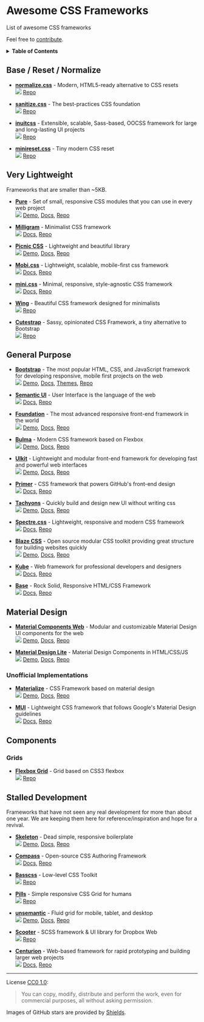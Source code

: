 # Awesome CSS Frameworks

List of awesome CSS frameworks

Feel free to [contribute](https://github.com/troxler/awesome-css-frameworks/blob/master/.github/CONTRIBUTING.md).

<details>
  <summary><strong>Table of Contents</strong></summary>

* [Base / Reset / Normalize](#base--reset--normalize)
* [Very Lightweight](#very-lightweight)
* [General Purpose](#general-purpose)
* [Material Design](#material-design)
* [Components](#components)
* [Stalled Development](#stalled-development)

</details>


## Base / Reset / Normalize

- [**normalize.css**](http://necolas.github.io/normalize.css/) - Modern, HTML5-ready alternative to CSS resets  
  ![](https://img.shields.io/github/stars/necolas/normalize.css.svg?style=social&label=Star)
  [Repo](https://github.com/necolas/normalize.css/)

- [**sanitize.css**](https://jonathantneal.github.io/sanitize.css/) - The best-practices CSS foundation  
  ![](https://img.shields.io/github/stars/jonathantneal/sanitize.css.svg?style=social&label=Star)
  [Repo](https://github.com/jonathantneal/sanitize.css)

- [**inuitcss**](https://github.com/inuitcss/inuitcss) - Extensible, scalable, Sass-based, OOCSS framework for large and long-lasting UI projects  
  ![](https://img.shields.io/github/stars/inuitcss/inuitcss.svg?style=social&label=Star)
  [Repo](https://github.com/inuitcss/inuitcss)

- [**minireset.css**](http://jgthms.com/minireset.css/) - Tiny modern CSS reset  
  ![](https://img.shields.io/github/stars/jgthms/minireset.css.svg?style=social&label=Star)
  [Repo](https://github.com/jgthms/minireset.css)


## Very Lightweight

Frameworks that are smaller than ~5KB.

- [**Pure**](https://purecss.io/) - Set of small, responsive CSS modules that you can use in every web project  
  ![](https://img.shields.io/github/stars/yahoo/pure.svg?style=social&label=Star)
  [Demo](https://purecss.io/layouts/),
  [Docs](https://purecss.io/start/),
  [Repo](https://github.com/yahoo/pure/)

- [**Milligram**](http://milligram.io/) - Minimalist CSS framework  
  ![](https://img.shields.io/github/stars/milligram/milligram.svg?style=social&label=Star)
  [Docs](http://milligram.io/#getting-started),
  [Repo](https://github.com/milligram/milligram)

- [**Picnic CSS**](https://picnicss.com/) - Lightweight and beautiful library  
  ![](https://img.shields.io/github/stars/franciscop/picnic.svg?style=social&label=Star)
  [Demo](https://picnicss.com/tests),
  [Docs](https://picnicss.com/documentation),
  [Repo](https://github.com/franciscop/picnic)

- [**Mobi.css**](http://getmobicss.com/) - Lightweight, scalable, mobile-first css framework  
  ![](https://img.shields.io/github/stars/mobi-css/mobi.css.svg?style=social&label=Star)
  [Docs](http://getmobicss.com/docs/introduction.html),
  [Repo](https://github.com/mobi-css/mobi.css)

- [**mini.css**](http://minicss.org/) - Minimal, responsive, style-agnostic CSS framework  
  ![](https://img.shields.io/github/stars/Chalarangelo/mini.css.svg?style=social&label=Star)
  [Docs](http://minicss.org/modules),
  [Repo](https://github.com/Chalarangelo/mini.css)

- [**Wing**](http://usewing.ml/) - Beautiful CSS framework designed for minimalists  
  ![](https://img.shields.io/github/stars/kbrsh/wing.svg?style=social&label=Star)
  [Repo](https://github.com/kbrsh/wing)

- [**Cutestrap**](https://www.cutestrap.com/) - Sassy, opinionated CSS Framework, a tiny alternative to Bootstrap  
  ![](https://img.shields.io/github/stars/tylerchilds/cutestrap.svg?style=social&label=Star)
  [Repo](https://github.com/tylerchilds/cutestrap)


## General Purpose

- [**Bootstrap**](http://getbootstrap.com) - The most popular HTML, CSS, and JavaScript framework for developing responsive, mobile first projects on the web  
  ![](https://img.shields.io/github/stars/twbs/bootstrap.svg?style=social&label=Star)
  [Demo](https://getbootstrap.com/docs/4.0/examples/),
  [Docs](https://getbootstrap.com/docs/4.0/),
  [Themes](https://github.com/therebelrobot/awesome-bootstrap),
  [Repo](https://github.com/twbs/bootstrap)

- [**Semantic UI**](https://semantic-ui.com/) - User Interface is the language of the web   
  ![](https://img.shields.io/github/stars/semantic-org/semantic-ui.svg?style=social&label=Star)
  [Docs](https://semantic-ui.com/introduction/getting-started.html),
  [Repo](https://github.com/semantic-org/semantic-ui)

- [**Foundation**](http://foundation.zurb.com/) - The most advanced responsive front-end framework in the world  
  ![](https://img.shields.io/github/stars/zurb/foundation-sites.svg?style=social&label=Star)
  [Demo](http://zurb.com/responsive),
  [Docs](http://foundation.zurb.com/sites/docs/),
  [Repo](https://github.com/zurb/foundation-sites)

- [**Bulma**](http://bulma.io/) - Modern CSS framework based on Flexbox  
  ![](https://img.shields.io/github/stars/jgthms/bulma.svg?style=social&label=Star)
  [Demo](http://bulma.io/expo/),
  [Docs](http://bulma.io/documentation/overview/start),
  [Repo](https://github.com/jgthms/bulma)

- [**UIkit**](https://getuikit.com/) - Lightweight and modular front-end framework for developing fast and powerful web interfaces  
  ![](https://img.shields.io/github/stars/uikit/uikit.svg?style=social&label=Star)
  [Demo](https://getuikit.com/v2/showcase/index.html),
  [Docs](https://getuikit.com/docs/introduction),
  [Repo](https://github.com/uikit/uikit)

- [**Primer**](http://primercss.io/) - CSS framework that powers GitHub's front-end design  
  ![](https://img.shields.io/github/stars/primer/primer-css.svg?style=social&label=Star)
  [Docs](http://primercss.io/scaffolding/),
  [Repo](https://github.com/primer/primer-css)

- [**Tachyons**](http://tachyons.io/) - Quickly build and design new UI without writing css  
  ![](https://img.shields.io/github/stars/tachyons-css/tachyons.svg?style=social&label=Star)
  [Demo](http://tachyons.io/gallery/),
  [Docs](http://tachyons.io/docs/),
  [Repo](https://github.com/tachyons-css/tachyons/)

- [**Spectre.css**](https://picturepan2.github.io/spectre/) - Lightweight, responsive and modern CSS framework  
  ![](https://img.shields.io/github/stars/picturepan2/spectre.svg?style=social&label=Star)
  [Docs](https://picturepan2.github.io/spectre/getting-started.html),
  [Repo](https://github.com/picturepan2/spectre)

- [**Blaze CSS**](http://blazecss.com/) - Open source modular CSS toolkit providing great structure for building websites quickly   
  ![](https://img.shields.io/github/stars/BlazeCSS/blaze.svg?style=social&label=Star)
  [Demo](http://blazecss.com/templates/),
  [Docs](http://blazecss.com/getting-started/install/),
  [Repo](https://github.com/BlazeCSS/blaze)

- [**Kube**](https://imperavi.com/kube/) - Web framework for professional developers and designers  
  ![](https://img.shields.io/github/stars/imperavi/kube.svg?style=social&label=Star)
  [Docs](https://imperavi.com/kube/docs/),
  [Repo](https://github.com/imperavi/kube)

- [**Base**](http://getbase.org/) - Rock Solid, Responsive HTML/CSS Framework  
  ![](https://img.shields.io/github/stars/matthewhartman/base.svg?style=social&label=Star)
  [Docs](http://getbase.org/docs/),
  [Repo](https://github.com/matthewhartman/base)


## Material Design

- [**Material Components Web**](https://material.io/components/web/) - Modular and customizable Material Design UI components for the web  
  ![](https://img.shields.io/github/stars/material-components/material-components-web.svg?style=social&label=Star)
  [Demo](https://material.io/components/web/catalog/),
  [Docs](https://material.io/components/web/docs/),
  [Repo](https://github.com/material-components/material-components-web)

- [**Material Design Lite**](https://getmdl.io/) - Material Design Components in HTML/CSS/JS  
  ![](https://img.shields.io/github/stars/google/material-design-lite.svg?style=social&label=Star)
  [Demo](https://getmdl.io/showcase/index.html),
  [Docs](https://getmdl.io/started/index.html),
  [Repo](https://github.com/google/material-design-lite)

### Unofficial Implementations

- [**Materialize**](http://materializecss.com/) - CSS Framework based on material design  
  ![](https://img.shields.io/github/stars/Dogfalo/materialize.svg?style=social&label=Star)
  [Demo](http://materializecss.com/showcase.html),
  [Docs](http://materializecss.com/getting-started.html),
  [Repo](https://github.com/Dogfalo/materialize)

- [**MUI**](https://www.muicss.com/) - Lightweight CSS framework that follows Google's Material Design guidelines   
  ![](https://img.shields.io/github/stars/muicss/mui.svg?style=social&label=Star)
  [Docs](https://www.muicss.com/docs/v1/getting-started/introduction),
  [Repo](https://github.com/muicss/mui)


## Components

### Grids

- [**Flexbox Grid**](http://flexboxgrid.com/) - Grid based on CSS3 flexbox  
  ![](https://img.shields.io/github/stars/kristoferjoseph/flexboxgrid.svg?style=social&label=Star)
  [Repo](https://github.com/kristoferjoseph/flexboxgrid)


## Stalled Development

Frameworks that have not seen any real development for more than about one year.
We are keeping them here for reference/inspiration and hope for a revival.

- [**Skeleton**](http://getskeleton.com/) - Dead simple, responsive boilerplate  
  ![](https://img.shields.io/github/stars/dhg/Skeleton.svg?style=social&label=Star)
  [Demo](http://getskeleton.com/#examples),
  [Docs](http://getskeleton.com/#grid),
  [Repo](https://github.com/dhg/Skeleton/)

- [**Compass**](http://compass-style.org/) - Open-source CSS Authoring Framework  
  ![](https://img.shields.io/github/stars/Compass/compass.svg?style=social&label=Star)
  [Docs](http://compass-style.org/help/),
  [Repo](https://github.com/Compass/compass)

- [**Basscss**](http://basscss.com/) - Low-level CSS Toolkit  
  ![](https://img.shields.io/github/stars/basscss/basscss.svg?style=social&label=Star)
  [Repo](https://github.com/basscss/basscss/)

- [**Pills**](http://arkpod.in/pills/) - Simple responsive CSS Grid for humans  
  ![](https://img.shields.io/github/stars/rohitkrai03/pills.svg?style=social&label=Star)
  [Repo](https://github.com/rohitkrai03/pills)

- [**unsemantic**](https://unsemantic.com/) - Fluid grid for mobile, tablet, and desktop  
  ![](https://img.shields.io/github/stars/nathansmith/unsemantic.svg?style=social&label=Star)
  [Demo](https://unsemantic.com/demo-responsive),
  [Docs](https://unsemantic.com/css-documentation),
  [Repo](https://github.com/nathansmith/unsemantic)

- [**Scooter**](http://dropbox.github.io/scooter/) - SCSS framework & UI library for Dropbox Web  
  ![](https://img.shields.io/github/stars/dropbox/scooter.svg?style=social&label=Star)
  [Repo](https://github.com/dropbox/scooter)

- [**Centurion**](https://www.centurionframework.com/) - Web-based framework for rapid prototyping and building larger web projects  
  ![](https://img.shields.io/github/stars/justinhough/Centurion.svg?style=social&label=Star)
  [Docs](https://github.com/justinhough/Centurion/blob/master/DOCUMENTATION.md),
  [Repo](https://github.com/justinhough/Centurion)


----

License [CC0 1.0](https://creativecommons.org/publicdomain/zero/1.0/):

> You can copy, modify, distribute and perform the work, even for commercial purposes, all without asking permission.

Images of GitHub stars are provided by [Shields](https://github.com/badges/shields).

